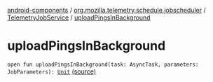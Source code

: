 [android-components](../../index.md) / [org.mozilla.telemetry.schedule.jobscheduler](../index.md) / [TelemetryJobService](index.md) / [uploadPingsInBackground](./upload-pings-in-background.md)

# uploadPingsInBackground

`open fun uploadPingsInBackground(task: AsyncTask, parameters: JobParameters): `[`Unit`](https://kotlinlang.org/api/latest/jvm/stdlib/kotlin/-unit/index.html) [(source)](https://github.com/mozilla-mobile/android-components/blob/master/components/service/telemetry/src/main/java/org/mozilla/telemetry/schedule/jobscheduler/TelemetryJobService.java#L58)